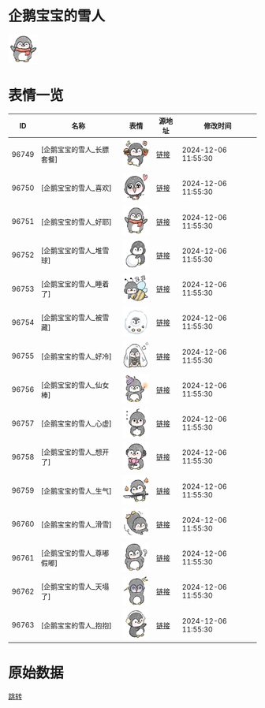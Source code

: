 # 企鹅宝宝的雪人

<img src="./cover.png" height="60" alt="cover" />

# 表情一览

|ID|名称|表情|源地址|修改时间|
|----|----|----|----|----|
|96749|[企鹅宝宝的雪人_长膘套餐]|<img src="./pic/096749_%5B企鹅宝宝的雪人_长膘套餐%5D.png" height="60" alt="长膘套餐"/>|[链接](https://i0.hdslb.com/bfs/garb/b76a41b25c934e9cf51a0a555e49fc14aab2b09e.png)|2024-12-06 11:55:30|
|96750|[企鹅宝宝的雪人_喜欢]|<img src="./pic/096750_%5B企鹅宝宝的雪人_喜欢%5D.png" height="60" alt="喜欢"/>|[链接](https://i0.hdslb.com/bfs/garb/e7e4617222a04f3a1da0036cfddc3d32b61ebdce.png)|2024-12-06 11:55:30|
|96751|[企鹅宝宝的雪人_好耶]|<img src="./pic/096751_%5B企鹅宝宝的雪人_好耶%5D.png" height="60" alt="好耶"/>|[链接](https://i0.hdslb.com/bfs/garb/6bae815f132c824d87e86f1218068091aa719209.png)|2024-12-06 11:55:30|
|96752|[企鹅宝宝的雪人_堆雪球]|<img src="./pic/096752_%5B企鹅宝宝的雪人_堆雪球%5D.png" height="60" alt="堆雪球"/>|[链接](https://i0.hdslb.com/bfs/garb/d06b742ef787c0c597bf0a8f375df91c2911d5f9.png)|2024-12-06 11:55:30|
|96753|[企鹅宝宝的雪人_睡着了]|<img src="./pic/096753_%5B企鹅宝宝的雪人_睡着了%5D.png" height="60" alt="睡着了"/>|[链接](https://i0.hdslb.com/bfs/garb/490301d835b14842390d095fc01f6d47699c8725.png)|2024-12-06 11:55:30|
|96754|[企鹅宝宝的雪人_被雪藏]|<img src="./pic/096754_%5B企鹅宝宝的雪人_被雪藏%5D.png" height="60" alt="被雪藏"/>|[链接](https://i0.hdslb.com/bfs/garb/0e89adbe82e4418f6e2c99f7511694a2826b941c.png)|2024-12-06 11:55:30|
|96755|[企鹅宝宝的雪人_好冷]|<img src="./pic/096755_%5B企鹅宝宝的雪人_好冷%5D.png" height="60" alt="好冷"/>|[链接](https://i0.hdslb.com/bfs/garb/4550efb6998224c9cc9dad96bae7351433bcc464.png)|2024-12-06 11:55:30|
|96756|[企鹅宝宝的雪人_仙女棒]|<img src="./pic/096756_%5B企鹅宝宝的雪人_仙女棒%5D.png" height="60" alt="仙女棒"/>|[链接](https://i0.hdslb.com/bfs/garb/5aaae3d6bf42e366b17dd0296e585e4e6ca0e1e7.png)|2024-12-06 11:55:30|
|96757|[企鹅宝宝的雪人_心虚]|<img src="./pic/096757_%5B企鹅宝宝的雪人_心虚%5D.png" height="60" alt="心虚"/>|[链接](https://i0.hdslb.com/bfs/garb/1398ce2982e96af07507953e8a6f073d8bf8d55f.png)|2024-12-06 11:55:30|
|96758|[企鹅宝宝的雪人_想开了]|<img src="./pic/096758_%5B企鹅宝宝的雪人_想开了%5D.png" height="60" alt="想开了"/>|[链接](https://i0.hdslb.com/bfs/garb/4a7d94b5a7b0482eb88bb5c428f61d325be4afc8.png)|2024-12-06 11:55:30|
|96759|[企鹅宝宝的雪人_生气]|<img src="./pic/096759_%5B企鹅宝宝的雪人_生气%5D.png" height="60" alt="生气"/>|[链接](https://i0.hdslb.com/bfs/garb/87da506bcecc9dff27bd1ece1308b02e90646a8e.png)|2024-12-06 11:55:30|
|96760|[企鹅宝宝的雪人_滑雪]|<img src="./pic/096760_%5B企鹅宝宝的雪人_滑雪%5D.png" height="60" alt="滑雪"/>|[链接](https://i0.hdslb.com/bfs/garb/9916909ef36406bbdb46f73267fa54f695dc7441.png)|2024-12-06 11:55:30|
|96761|[企鹅宝宝的雪人_尊嘟假嘟]|<img src="./pic/096761_%5B企鹅宝宝的雪人_尊嘟假嘟%5D.png" height="60" alt="尊嘟假嘟"/>|[链接](https://i0.hdslb.com/bfs/garb/54a83addfcfe186af71af08e8cdd151f44013b22.png)|2024-12-06 11:55:30|
|96762|[企鹅宝宝的雪人_天塌了]|<img src="./pic/096762_%5B企鹅宝宝的雪人_天塌了%5D.png" height="60" alt="天塌了"/>|[链接](https://i0.hdslb.com/bfs/garb/489ecc4cb349f203b0bb09aa1b4c9c7ee614c127.png)|2024-12-06 11:55:30|
|96763|[企鹅宝宝的雪人_抱抱]|<img src="./pic/096763_%5B企鹅宝宝的雪人_抱抱%5D.png" height="60" alt="抱抱"/>|[链接](https://i0.hdslb.com/bfs/garb/a882fcd25a071d274bcaecbcfb04ec0aa9301492.png)|2024-12-06 11:55:30|

# 原始数据

[跳转](./raw.json)

